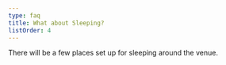 ```yaml
---
type: faq
title: What about Sleeping?
listOrder: 4
---
```

There will be a few places set up for sleeping around the venue.
